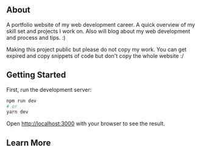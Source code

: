## About

A portfolio website of my web development career. A quick overview of my skill set and projects I work on. Also will blog about my web development and process and tips. :)

Making this project public but please do not copy my work. You can get expired and copy snippets of code but don't copy the whole website :/

## Getting Started

First, run the development server:

```bash
npm run dev
# or
yarn dev
```

Open [http://localhost:3000](http://localhost:3000) with your browser to see the result.

## Learn More

